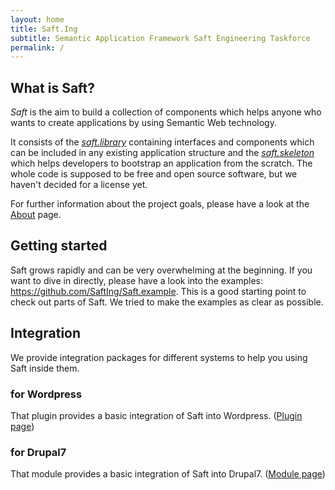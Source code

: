 ```yaml
---
layout: home
title: Saft.Ing
subtitle: Semantic Application Framework Saft Engineering Taskforce
permalink: /
---
```


## What is Saft?

_Saft_ is the aim to build a collection of components which helps anyone who wants to create applications by using Semantic Web technology.

It consists of the [_saft.library_](/doc/phpframework) containing interfaces and components which can be included in any existing application structure and the [_saft.skeleton_](/doc/phpframework)  which helps developers to bootstrap an application from the scratch.
The whole code is supposed to be free and open source software, but we haven't decided for a license yet.

For further information about the project goals, please have a look at the [About](/about) page.

## Getting started

Saft grows rapidly and can be very overwhelming at the beginning. If you want to dive in directly, please have a look into the examples: https://github.com/SaftIng/Saft.example. This is a good starting point to check out parts of Saft. We tried to make the examples as clear as possible.

## Integration

We provide integration packages for different systems to help you using Saft inside them.

### for Wordpress

That plugin provides a basic integration of Saft into Wordpress. ([Plugin page](https://github.com/SaftIng/Saft.wordpress))

### for Drupal7

That module provides a basic integration of Saft into Drupal7. ([Module page](https://github.com/SaftIng/Saft.drupal7))
